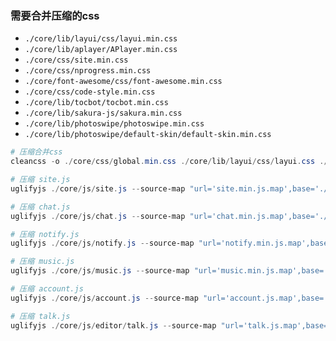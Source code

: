 ### 需要合并压缩的css
+ `./core/lib/layui/css/layui.min.css`
+ `./core/lib/aplayer/APlayer.min.css`
+ `./core/css/site.min.css`
+ `./core/css/nprogress.min.css`
+ `./core/font-awesome/css/font-awesome.min.css`
+ `./core/css/code-style.min.css`
+ `./core/lib/tocbot/tocbot.min.css`
+ `./core/lib/sakura-js/sakura.min.css`
+ `./core/lib/photoswipe/photoswipe.min.css`
+ `./core/lib/photoswipe/default-skin/default-skin.min.css`

``` powershell
# 压缩合并css
cleancss -o ./core/css/global.min.css ./core/lib/layui/css/layui.css ./core/lib/aplayer/Aplayer.min.css ./core/css/site.css ./core/css/nprogress.css ./core/font-awesome/css/font-awesome.css ./core/css/code-style.css ./core/lib/tocbot/tocbot.css ./core/lib/sakura-js/sakura.min.css ./core/lib/photoswipe/photoswipe.css ./core/lib/photoswipe/default-skin/default-skin.css --with-rebase

# 压缩 site.js
uglifyjs ./core/js/site.js --source-map "url='site.min.js.map',base='./core/js'" -o ./core/js/site.min.js -c -m

# 压缩 chat.js
uglifyjs ./core/js/chat.js --source-map "url='chat.min.js.map',base='./core/js'" -o ./core/js/chat.min.js -c -m

# 压缩 notify.js
uglifyjs ./core/js/notify.js --source-map "url='notify.min.js.map',base='./core/js'" -o ./core/js/notify.min.js -c -m

# 压缩 music.js
uglifyjs ./core/js/music.js --source-map "url='music.min.js.map',base='./core/js'" -o ./core/js/music.min.js -c -m

# 压缩 account.js
uglifyjs ./core/js/account.js --source-map "url='account.js.map',base='./core/js'" -o ./core/js/account.min.js -c -m

# 压缩 talk.js
uglifyjs ./core/js/editor/talk.js --source-map "url='talk.js.map',base='./core/js'" -o ./core/js/editor/talk.min.js -c -m
```